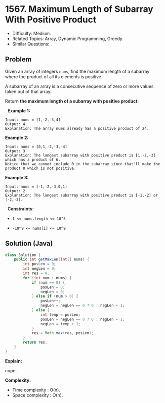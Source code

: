 # 1567. Maximum Length of Subarray With Positive Product

- Difficulty: Medium.
- Related Topics: Array, Dynamic Programming, Greedy.
- Similar Questions: .

## Problem

Given an array of integers ```nums```, find the maximum length of a subarray where the product of all its elements is positive.

A subarray of an array is a consecutive sequence of zero or more values taken out of that array.

Return **the maximum length of a subarray with positive product**.

 
**Example 1:**

```
Input: nums = [1,-2,-3,4]
Output: 4
Explanation: The array nums already has a positive product of 24.
```

**Example 2:**

```
Input: nums = [0,1,-2,-3,-4]
Output: 3
Explanation: The longest subarray with positive product is [1,-2,-3] which has a product of 6.
Notice that we cannot include 0 in the subarray since that'll make the product 0 which is not positive.
```

**Example 3:**

```
Input: nums = [-1,-2,-3,0,1]
Output: 2
Explanation: The longest subarray with positive product is [-1,-2] or [-2,-3].
```

 
**Constraints:**


	
- ```1 <= nums.length <= 10^5```
	
- ```-10^9 <= nums[i] <= 10^9```



## Solution (Java)

```java
class Solution {
    public int getMaxLen(int[] nums) {
        int posLen = 0;
        int negLen = 0;
        int res = 0;
        for (int num : nums) {
            if (num == 0) {
                posLen = 0;
                negLen = 0;
            } else if (num > 0) {
                posLen++;
                negLen = negLen == 0 ? 0 : negLen + 1;
            } else {
                int temp = posLen;
                posLen = negLen == 0 ? 0 : negLen + 1;
                negLen = temp + 1;
            }
            res = Math.max(res, posLen);
        }
        return res;
    }
}
```

**Explain:**

nope.

**Complexity:**

* Time complexity : O(n).
* Space complexity : O(n).
